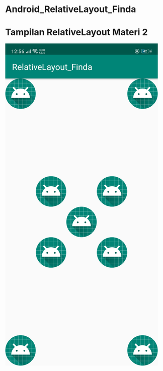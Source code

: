 # Android_RelativeLayout_Finda

# Tampilan RelativeLayout Materi 2
![alt text](https://raw.githubusercontent.com/finda15/Android_RelativeLayout_Finda/master/ScrenShoot%20RelativeLayout/RelativeLayout.png)
